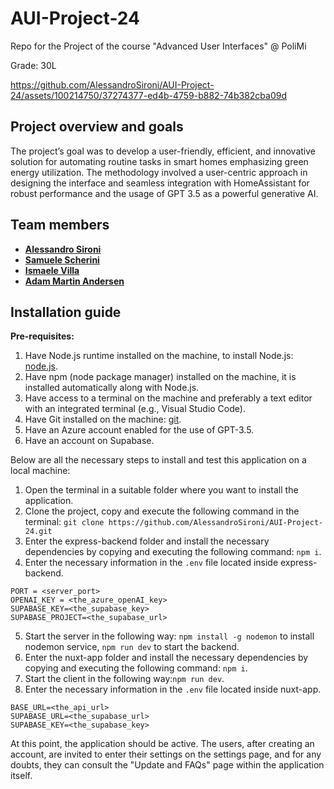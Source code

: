 # AUI-Project-24

Repo for the Project of the course "Advanced User Interfaces" @ PoliMi

Grade: 30L

https://github.com/AlessandroSironi/AUI-Project-24/assets/100214750/37274377-ed4b-4759-b882-74b382cba09d


## Project overview and goals

The project’s goal was to develop a user-friendly, efficient, and innovative solution for automating routine tasks in smart homes emphasizing green energy utilization. The methodology involved a user-centric approach in designing the interface and seamless integration with HomeAssistant for robust performance and the usage of GPT 3.5 as a powerful generative AI.

## Team members

-   [**Alessandro Sironi**](https://github.com/AlessandroSironi)
-   [**Samuele Scherini**](https://github.com/ScheriniSamuele)
-   [**Ismaele Villa**](https://github.com/ismaelevilla15)
-   [**Adam Martin Andersen**](https://github.com/adaan1)

## Installation guide

**Pre-requisites:**

1. Have Node.js runtime installed on the machine, to install Node.js: [node.js](https://nodejs.org/).
2. Have npm (node package manager) installed on the machine, it is installed automatically along with Node.js.
3. Have access to a terminal on the machine and preferably a text editor with an integrated terminal (e.g., Visual Studio Code).
4. Have Git installed on the machine: [git](https://git-scm.com/).
5. Have an Azure account enabled for the use of GPT-3.5.
6. Have an account on Supabase.

Below are all the necessary steps to install and test this application on a local machine:

1. Open the terminal in a suitable folder where you want to install the application.
2. Clone the project, copy and execute the following command in the terminal: `git clone https://github.com/AlessandroSironi/AUI-Project-24.git`
3. Enter the express-backend folder and install the necessary dependencies by copying and executing the following command:
   `npm i`.
4. Enter the necessary information in the `.env` file located inside express-backend.

```
PORT = <server_port>
OPENAI_KEY = <the_azure_openAI_key>
SUPABASE_KEY=<the_supabase_key>
SUPABASE_PROJECT=<the_supabase_url>
```

5. Start the server in the following way:
   `npm install -g nodemon` to install nodemon service,
   `npm run dev` to start the backend.
6. Enter the nuxt-app folder and install the necessary dependencies by copying and executing the following command: `npm i`.
7. Start the client in the following way:`npm run dev`.
8. Enter the necessary information in the `.env` file located inside nuxt-app.

```
BASE_URL=<the_api_url>
SUPABASE_URL=<the_supabase_url>
SUPABASE_KEY=<the_supabase_key>
```

At this point, the application should be active. The users, after creating an account, are invited to enter their settings on the settings page, and for any doubts, they can consult the "Update and FAQs" page within the application itself.
